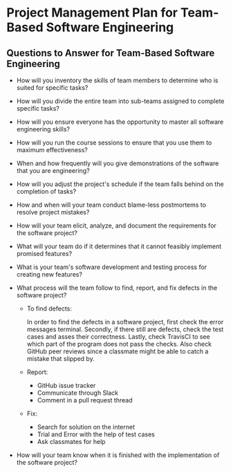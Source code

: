 # Project Management Plan for Team-Based Software Engineering

## Questions to Answer for Team-Based Software Engineering

- How will you inventory the skills of team members to determine who is
  suited for specific tasks?

- How will you divide the entire team into sub-teams assigned to complete
  specific tasks?

- How will you ensure everyone has the opportunity to master all software
  engineering skills?

- How will you run the course sessions to ensure that you use them
  to maximum effectiveness?

- When and how frequently will you give demonstrations of the software that
  you are engineering?

- How will you adjust the project's schedule if the team falls behind on the
  completion of tasks?

- How and when will your team conduct blame-less postmortems to resolve
  project mistakes?

- How will your team elicit, analyze, and document the requirements for the
  software project?

- What will your team do if it determines that it cannot feasibly implement
  promised features?

- What is your team's software development and testing process for creating
  new features?

- What process will the team follow to find, report, and fix defects in the
  software project?
    * To find defects:

      In order to find the defects in a software project, first check the error messages terminal. Secondly, if there still are defects, check the test cases and asses their correctness. Lastly, check TravisCI to see which part of the program does not pass the checks. Also check GitHub peer reviews since a classmate might be able to catch a mistake that slipped by.
    * Report:
      * GitHub issue tracker
      * Communicate through Slack
      * Comment in a pull request thread
    * Fix:
      * Search for solution on the internet
      * Trial and Error with the help of test cases
      * Ask classmates for help



- How will your team know when it is finished with the implementation of the
  software project?
